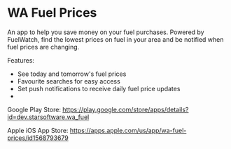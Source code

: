 # WA Fuel Prices

An app to help you save money on your fuel purchases. Powered by FuelWatch, find the lowest prices on fuel in your area and be notified when fuel prices are changing.

Features: 
- See today and tomorrow's fuel prices
- Favourite searches for easy access
- Set push notifications to receive daily fuel price updates
- 

Google Play Store: https://play.google.com/store/apps/details?id=dev.starsoftware.wa_fuel

Apple iOS App Store: https://apps.apple.com/us/app/wa-fuel-prices/id1568793679

